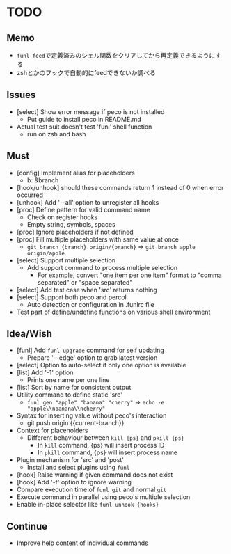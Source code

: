 TODO
====

## Memo

- `funl feed`で定義済みのシェル関数をクリアしてから再定義できるようにする
- zshとかのフックで自動的にfeedできないか調べる

## Issues

- [select] Show error message if peco is not installed
  - Put guide to install peco in README.md
- Actual test suit doesn't test 'funl' shell function
  - run on zsh and bash

## Must

- [config] Implement alias for placeholders
  - b: &branch
- [hook/unhook] should these commands return 1 instead of 0 when error occurred
- [unhook] Add '--all' option to unregister all hooks
- [proc] Define pattern for valid command name
  - Check on register hooks
  - Empty string, symbols, spaces
- [proc] Ignore placeholders if not defined
- [proc] Fill multiple placeholders with same value at once
  - `git branch {branch} origin/{branch}` => `git branch apple origin/apple`
- [select] Support multiple selection
  - Add support command to process multiple selection
    - For example, convert "one item per one item" format to "comma separated" or "space separated"
- [select] Add test case when 'src' returns nothing
- [select] Support both peco and percol
  - Auto detection or configuration in .funlrc file
- Test part of define/undefine functions on various shell environment

## Idea/Wish

- [funl] Add `funl upgrade` command for self updating
  - Prepare '--edge' option to grab latest version
- [select] Option to auto-select if only one option is available
- [list] Add '-1' option
  - Prints one name per one line
- [list] Sort by name for consistent output
- Utility command to define static 'src'
  - `funl gen "apple" "banana" "cherry"` => `echo -e "apple\\nbanana\\ncherry"`
- Syntax for inserting value without peco's interaction
  - git push origin {{current-branch}}
- Context for placeholders
  - Different behaviour between `kill {ps}` and `pkill {ps}`
    - In `kill` command, {ps} will insert process ID
    - In `pkill` command, {ps} will insert process name
- Plugin mechanism for 'src' and 'post'
  - Install and select plugins using `funl`
- [hook] Raise warning if given command does not exist
- [hook] Add '-f' option to ignore warning
- Compare execution time of `funl git` and normal `git`
- Execute command in parallel using peco's multiple selection
- Enable in-place selector like `funl unhook {hooks}`

## Continue

- Improve help content of individual commands
